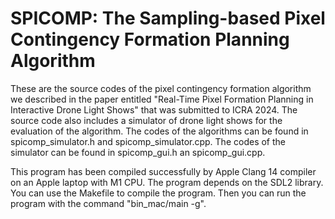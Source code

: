 # SPICOMP: The Sampling-based Pixel Contingency Formation Planning Algorithm

These are the source codes of the pixel contingency formation algorithm we described in the paper entitled "Real-Time Pixel Formation Planning in Interactive Drone Light Shows" that was submitted to ICRA 2024. The source code also includes a simulator of drone light shows for the evaluation of the algorithm. The codes of the algorithms can be found in spicomp_simulator.h and spicomp_simulator.cpp. The codes of the simulator can be found in spicomp_gui.h an spicomp_gui.cpp.

This program has been compiled successfully by Apple Clang 14 compiler on an Apple laptop with M1 CPU. The program depends on the SDL2 library. You can use the Makefile to compile the program. Then you can run the program with the command "bin_mac/main -g".

